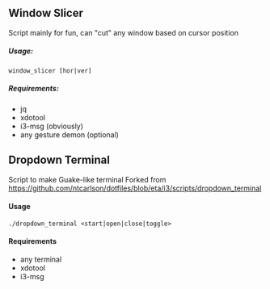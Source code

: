 ## Window Slicer
Script mainly for fun, can "cut" any window based on cursor position

##### Usage:
```window_slicer [hor|ver]```

##### Requirements:
* jq
* xdotool
* i3-msg (obviously)
* any gesture demon (optional)

## Dropdown Terminal
Script to make Guake-like terminal
Forked from https://github.com/ntcarlson/dotfiles/blob/eta/i3/scripts/dropdown_terminal

#### Usage
```./dropdown_terminal <start|open|close|toggle>```

#### Requirements
* any terminal
* xdotool
* i3-msg
